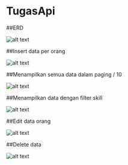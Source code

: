 # TugasApi

##ERD

![alt text](https://i.ibb.co/RHT5BcT/erd-linkedin.png)




##Insert data per orang


![alt text](https://i.ibb.co/K686YSc/insert-data.png)


##Menampilkan semua data dalam paging / 10

![alt text](https://i.ibb.co/5TXwWWn/10-data-perhalaman.png)


##Menampilkan data dengan filter skill

![alt text](https://i.ibb.co/272LRqT/data-filter-skill.png)


##Edit data orang

![alt text](https://i.ibb.co/6ZpFp7y/edit-data.png)


##Delete data

![alt text](https://i.ibb.co/GJD7VX1/hapus-data.png)

